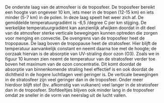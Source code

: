 De onderste laag van de atmosfeer is de troposfeer. De troposfeer bereikt een hoogte van ongeveer 10 km, iets meer in de tropen (12-15 km) en iets minder (5-7 km) in de polen. In deze laag speelt het weer zich af. De gemiddelde temperatuurgradiënt is -6,5 /degree C per km stijging. De werkelijke temperatuurgradiënt kan aanzienlijk afwijken doordat in dit deel van de atmosfeer sterke verticale bewegingen kunnen optreden die zorgen voor menging en convectie. De ovengrens van de troposfeer heet de tropopause. 
De laag boven de tropopause heet de stratosfeer. Hier blijft de temperatuur  aanvankelijk constant en neemt daarna toe met de hoogte; de oorzaak hiervan is de absorptie van UV-straling door ozon (O3). Zoals we in figuur 10 kunnen zien neemt de temperatuur van de stratosfeer verder toe boven het maximum van de ozon concentratie. Dit komt doordat de absorptie van binnenkomende straling heel effectief is en ook doordat de dichtheid in de hogere luchtlagen veel geringer is. 
De verticale bewegingen in de stratosfeer zijn veel geringer dan in de troposfeer. Onder meer hierdoor blijft stof (bv. afkomstig van vulkanen) veel langer in de stratosfeer dan in de troposfeer. Stofdeeltjes blijven ook minder lang in de troposfeer omdat ze sneller in de vorm van neerslag uit de lucht vallen.